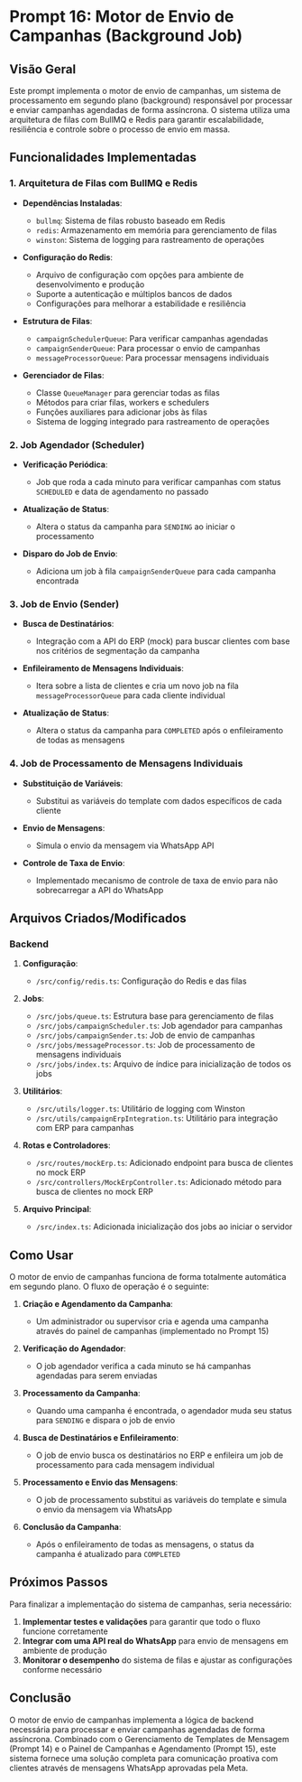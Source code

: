 # Prompt 16: Motor de Envio de Campanhas (Background Job)

## Visão Geral

Este prompt implementa o motor de envio de campanhas, um sistema de processamento em segundo plano (background) responsável por processar e enviar campanhas agendadas de forma assíncrona. O sistema utiliza uma arquitetura de filas com BullMQ e Redis para garantir escalabilidade, resiliência e controle sobre o processo de envio em massa.

## Funcionalidades Implementadas

### 1. Arquitetura de Filas com BullMQ e Redis

- **Dependências Instaladas**:
  - `bullmq`: Sistema de filas robusto baseado em Redis
  - `redis`: Armazenamento em memória para gerenciamento de filas
  - `winston`: Sistema de logging para rastreamento de operações

- **Configuração do Redis**:
  - Arquivo de configuração com opções para ambiente de desenvolvimento e produção
  - Suporte a autenticação e múltiplos bancos de dados
  - Configurações para melhorar a estabilidade e resiliência

- **Estrutura de Filas**:
  - `campaignSchedulerQueue`: Para verificar campanhas agendadas
  - `campaignSenderQueue`: Para processar o envio de campanhas
  - `messageProcessorQueue`: Para processar mensagens individuais

- **Gerenciador de Filas**:
  - Classe `QueueManager` para gerenciar todas as filas
  - Métodos para criar filas, workers e schedulers
  - Funções auxiliares para adicionar jobs às filas
  - Sistema de logging integrado para rastreamento de operações

### 2. Job Agendador (Scheduler)

- **Verificação Periódica**:
  - Job que roda a cada minuto para verificar campanhas com status `SCHEDULED` e data de agendamento no passado

- **Atualização de Status**:
  - Altera o status da campanha para `SENDING` ao iniciar o processamento

- **Disparo do Job de Envio**:
  - Adiciona um job à fila `campaignSenderQueue` para cada campanha encontrada

### 3. Job de Envio (Sender)

- **Busca de Destinatários**:
  - Integração com a API do ERP (mock) para buscar clientes com base nos critérios de segmentação da campanha

- **Enfileiramento de Mensagens Individuais**:
  - Itera sobre a lista de clientes e cria um novo job na fila `messageProcessorQueue` para cada cliente individual

- **Atualização de Status**:
  - Altera o status da campanha para `COMPLETED` após o enfileiramento de todas as mensagens

### 4. Job de Processamento de Mensagens Individuais

- **Substituição de Variáveis**:
  - Substitui as variáveis do template com dados específicos de cada cliente

- **Envio de Mensagens**:
  - Simula o envio da mensagem via WhatsApp API

- **Controle de Taxa de Envio**:
  - Implementado mecanismo de controle de taxa de envio para não sobrecarregar a API do WhatsApp

## Arquivos Criados/Modificados

### Backend

1. **Configuração**:
   - `/src/config/redis.ts`: Configuração do Redis e das filas

2. **Jobs**:
   - `/src/jobs/queue.ts`: Estrutura base para gerenciamento de filas
   - `/src/jobs/campaignScheduler.ts`: Job agendador para campanhas
   - `/src/jobs/campaignSender.ts`: Job de envio de campanhas
   - `/src/jobs/messageProcessor.ts`: Job de processamento de mensagens individuais
   - `/src/jobs/index.ts`: Arquivo de índice para inicialização de todos os jobs

3. **Utilitários**:
   - `/src/utils/logger.ts`: Utilitário de logging com Winston
   - `/src/utils/campaignErpIntegration.ts`: Utilitário para integração com ERP para campanhas

4. **Rotas e Controladores**:
   - `/src/routes/mockErp.ts`: Adicionado endpoint para busca de clientes no mock ERP
   - `/src/controllers/MockErpController.ts`: Adicionado método para busca de clientes no mock ERP

5. **Arquivo Principal**:
   - `/src/index.ts`: Adicionada inicialização dos jobs ao iniciar o servidor

## Como Usar

O motor de envio de campanhas funciona de forma totalmente automática em segundo plano. O fluxo de operação é o seguinte:

1. **Criação e Agendamento da Campanha**:
   - Um administrador ou supervisor cria e agenda uma campanha através do painel de campanhas (implementado no Prompt 15)

2. **Verificação do Agendador**:
   - O job agendador verifica a cada minuto se há campanhas agendadas para serem enviadas

3. **Processamento da Campanha**:
   - Quando uma campanha é encontrada, o agendador muda seu status para `SENDING` e dispara o job de envio

4. **Busca de Destinatários e Enfileiramento**:
   - O job de envio busca os destinatários no ERP e enfileira um job de processamento para cada mensagem individual

5. **Processamento e Envio das Mensagens**:
   - O job de processamento substitui as variáveis do template e simula o envio da mensagem via WhatsApp

6. **Conclusão da Campanha**:
   - Após o enfileiramento de todas as mensagens, o status da campanha é atualizado para `COMPLETED`

## Próximos Passos

Para finalizar a implementação do sistema de campanhas, seria necessário:

1. **Implementar testes e validações** para garantir que todo o fluxo funcione corretamente
2. **Integrar com uma API real do WhatsApp** para envio de mensagens em ambiente de produção
3. **Monitorar o desempenho** do sistema de filas e ajustar as configurações conforme necessário

## Conclusão

O motor de envio de campanhas implementa a lógica de backend necessária para processar e enviar campanhas agendadas de forma assíncrona. Combinado com o Gerenciamento de Templates de Mensagem (Prompt 14) e o Painel de Campanhas e Agendamento (Prompt 15), este sistema fornece uma solução completa para comunicação proativa com clientes através de mensagens WhatsApp aprovadas pela Meta.

